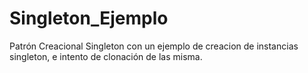 # Singleton_Ejemplo


Patrón Creacional Singleton con un ejemplo de creacion de instancias singleton, e intento de clonación de las misma.
